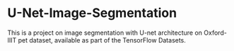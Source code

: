 # U-Net-Image-Segmentation
This is a project on image segmentation with U-net architecture on Oxford-IIIT pet dataset, available as part of the TensorFlow Datasets.
